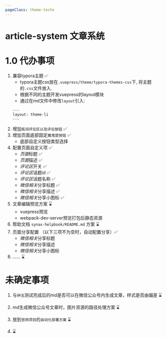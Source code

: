 ```yaml
---
pageClass: theme-techo
---
```


# article-system 文章系统

# 1.0 代办事项

1. 兼容typora主题 ✅
    - typora主题css放在`.vuepress/theme/typora-themes-css`下, 将主题的`.css`文件放入.
    - 根据不同的主题开发vuepress的layout模块
    - 通过在md文件中修改`layout`引入:
    ```
    ---
    layout: theme-li
    ---
    ```
2. 增加`拓词评论区以及评论按钮`  ✅
3. 增加页面底部固定`魔鬼营按钮` ✅
    - 底部自定义按钮类型选择
4. 配置️页面自定义项 ✅
    - *页面*标题 ✅
    - *页面*描述 ✅
    - *评论区*开关 ✅
    - *评论区*话题id ✅
    - *评论区*话题名称 ✅
    - *微信相关*分享标题 ✅
    - *微信相关*分享描述 ✅
    - *微信相关*分享小图标 ✅
5. 文章编辑预览方案 ⌛️
    - vuepress预览 
    - webpack-dev-server预览打包后静态资源
6. 帮助文档 `synax-helpbook/README.md` 方案 ️️️️️️️⌛️
7. 页面分享配置 （以下三项不为空时，自动配置分享）✅
     - *微信相关*分享标题 
    - *微信相关*分享描述 
    - *微信相关*分享小图标 
1. ...... ⌛️

# 未确定事项

1. 与`钟玉`测试完成后的md是否可以在微信公众号内生成文章，样式是否由偏差 ⌛️
2. md生成微信公众号文章时，图片资源的路径处理方案 ⌛️
3. 放到`官网项目`的`自动化部署方案` ⌛️

1.  ⌛️

